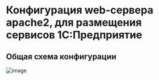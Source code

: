 # Конфигурация web-сервера apache2, для размещения сервисов 1С:Предприятие


## Общая схема конфигурации
![image](https://user-images.githubusercontent.com/1051804/142091877-03d3b4e0-f5ae-4e61-a07b-1cb7bda6328d.png)

